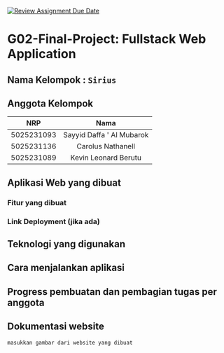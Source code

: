 [![Review Assignment Due Date](https://classroom.github.com/assets/deadline-readme-button-22041afd0340ce965d47ae6ef1cefeee28c7c493a6346c4f15d667ab976d596c.svg)](https://classroom.github.com/a/K32wTABb)
# G02-Final-Project: Fullstack Web Application

## Nama Kelompok : `Sirius`

## Anggota Kelompok
| NRP         | Nama                       |
|:-----------:|:--------------------------:|
| 5025231093  | Sayyid Daffa ' Al Mubarok  |
| 5025231136  | Carolus Nathanell          |
| 5025231089  | Kevin Leonard Berutu       |

## Aplikasi Web yang dibuat

### Fitur yang dibuat

### Link Deployment (jika ada)

## Teknologi yang digunakan

## Cara menjalankan aplikasi

## Progress pembuatan dan pembagian tugas per anggota

## Dokumentasi website
`masukkan gambar dari website yang dibuat`
